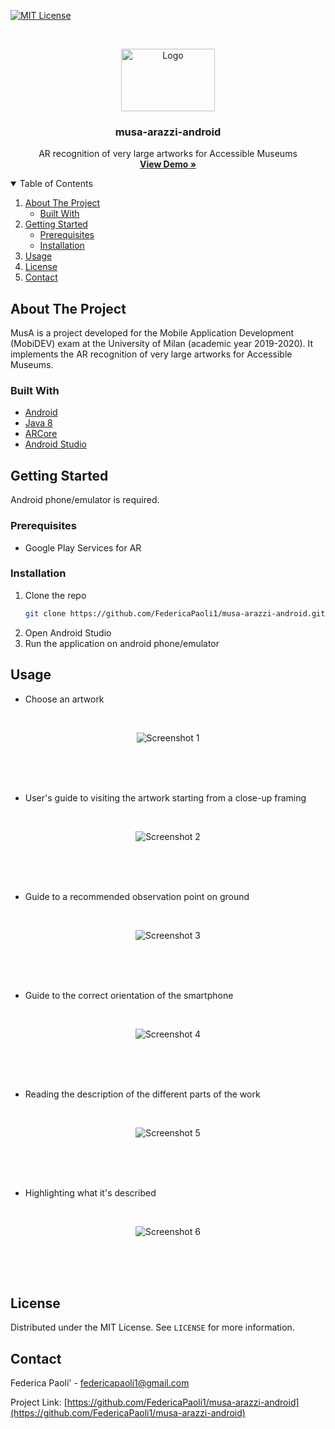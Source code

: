<!-- PROJECT SHIELDS -->
[![MIT License](https://img.shields.io/github/license/FedericaPaoli1/musa-arazzi-android.svg?branch=master)](https://github.com/FedericaPaoli1/musa-arazzi-android/LICENSE)


<!-- PROJECT LOGO -->
<br />
<p align="center">
  <a href="https://github.com/FedericaPaoli1/musa-arazzi-android">
    <img src="/app/src/main/res/drawable/ic_launcher.png" alt="Logo" width="150" height="100">
  </a>
 
  <h3 align="center">musa-arazzi-android</h3>

  <p align="center">
    AR recognition of very large artworks for Accessible Museums
    <br />
    <a href="https://drive.google.com/file/d/1dA2lSNrJ3ZgYb9iCgIR-CV-XcCJxkBzg/view?usp=sharing"><strong>View Demo »</strong></a>
  </p>
</p>



<!-- TABLE OF CONTENTS -->
<details open="open">
  <summary>Table of Contents</summary>
  <ol>
    <li>
      <a href="#about-the-project">About The Project</a>
      <ul>
        <li><a href="#built-with">Built With</a></li>
      </ul>
    </li>
    <li>
      <a href="#getting-started">Getting Started</a>
      <ul>
        <li><a href="#prerequisites">Prerequisites</a></li>
        <li><a href="#installation">Installation</a></li>
      </ul>
    </li>
    <li><a href="#usage">Usage</a></li>
    <li><a href="#license">License</a></li>
    <li><a href="#contact">Contact</a></li>
  </ol>
</details>



<!-- ABOUT THE PROJECT -->
## About The Project

MusA is a project developed for the Mobile Application Development (MobiDEV) exam at the University of Milan (academic year 2019-2020). 
It implements the AR recognition of very large artworks for Accessible Museums. 

### Built With

* [Android](https://developer.android.com/)
* [Java 8](https://docs.oracle.com/javase/8/)
* [ARCore](https://developers.google.com/ar/develop)
* [Android Studio](https://developer.android.com/studio)


<!-- GETTING STARTED -->
## Getting Started

Android phone/emulator is required.

### Prerequisites

* Google Play Services for AR

### Installation

1. Clone the repo
   ```sh
   git clone https://github.com/FedericaPaoli1/musa-arazzi-android.git
   ```
2. Open Android Studio
3. Run the application on android phone/emulator


<!-- USAGE EXAMPLES -->
## Usage
* Choose an artwork
<br />
<p align="center">
  <img src="screenshots/Screenshot1.png" alt="Screenshot 1">
</p>
<br />
<br />
<br />

* User's guide to visiting the artwork starting from a close-up framing 
<br />
<p align="center">
  <img src="screenshots/Screenshot2.png" alt="Screenshot 2">
</p>
<br />
<br />
<br />

* Guide to a recommended observation point on ground
<br />
<p align="center">
  <img src="screenshots/Screenshot3.png" alt="Screenshot 3">
</p>
<br />
<br />
<br />

* Guide to the correct orientation of the smartphone
<br />
<p align="center">
  <img src="screenshots/Screenshot4.png" alt="Screenshot 4">
</p>
<br />
<br />
<br />

* Reading the description of the different parts of the work
<br />
<p align="center">
  <img src="screenshots/Screenshot5.png" alt="Screenshot 5">
</p>
<br />
<br />
<br />


* Highlighting what it's described
<br />
<p align="center">
  <img src="screenshots/Screenshot6.png" alt="Screenshot 6">
</p>
<br />
<br />
<br />


<!-- LICENSE -->
## License

Distributed under the MIT License. See `LICENSE` for more information.



<!-- CONTACT -->
## Contact

Federica Paoli' - federicapaoli1@gmail.com

Project Link: [https://github.com/FedericaPaoli1/musa-arazzi-android](https://github.com/FedericaPaoli1/musa-arazzi-android)
